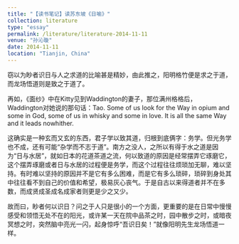 ```yaml
---
title: "【读书笔记】读苏东坡《日喻》"
collection: literature
type: "essay"
permalink: /literature/literature-2014-11-11
venue: "孙沁璇"
date: 2014-11-11
location: "Tianjin, China"
---
```


窃以为眇者识日与人之求道的比喻甚是精妙，由此推之，阳明格竹便是求之于道，而龙场悟道则是致之于道了。

再如，《面纱》中在Kitty见到Waddington的妻子，那位满州格格后，Waddington对她说的那句话：Tao. Some of us look for the Way in opium and some in God, some of us in whisky and some in love. It is all the same Way and it leads nowhither.

这确实是一种玄而又玄的东西，君子学以致其道，归根到底俩字：务学。但光务学也不成，还有可能“杂学而不志于道”。南方之没人，之所以有得于水之道是因为“日与水居”，就如日本的花道茶道之流，何以致道的原因是经常摆弄它琢磨它，这个摆弄琢磨或者日与水居的过程便是务学，而这个过程往往烦琐加无聊，难以坚持。有时难以坚持的原因并不是它有多么困难，而是它有多么琐碎，琐碎到身处其中往往看不到自己的价值和希望，极易灰心丧气。于是自古以来得道者并不在多数，而成贤成圣成名成家者则更是少之又少。

故而曰，眇者何以识日？问之于人只是很小的一个方面，更重要的是在日常中慢慢感受和领悟无处不在的阳光，或许某一天在院中品茶之时，园中散步之时，或暗夜冥想之时，突然脑中亮光一闪，起身惊呼“吾识日矣！”就像阳明先生龙场悟道一样。
